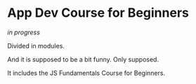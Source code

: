 # App Dev Course for Beginners

_in progress_

Divided in modules.

And it is supposed to be a bit funny. Only supposed.

It includes the JS Fundamentals Course for Beginners.